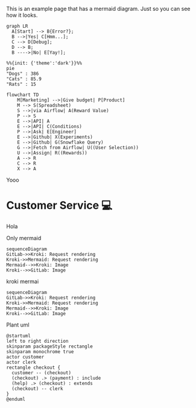 This is an example page that has a mermaid diagram. Just so you can see how it looks.
```mermaid
graph LR
  A[Start] --> B{Error?};
  B -->|Yes| C[Hmm...];
  C --> D[Debug];
  D --> B;
  B ---->|No| E[Yay!];
```

```mermaid
%%{init: {'theme':'dark'}}%%
pie
"Dogs" : 386
"Cats" : 85.9
"Rats" : 15
```

```mermaid
flowchart TD
    M[Marketing] -->|Give budget| P[Product]
    M --> S(Spreadsheet)
    S -->|via Airflow| A(Reward Value)
    P --> S
    E -->|API| A
    E -->|API| C(Conditions)
    P -->|Ask| E[Engineer]
    E -->|Github| X(Experiments)
    E -->|Github| G(Snowflake Query)
    G -->|Fetch from Airflow| U((User Selection))
    U -->|Assign| R((Rewards))
    A --> R
    C --> R
    X --> A
```





Yooo



# Customer Service  :computer:
Hola

Only mermaid

```mermaid
sequenceDiagram
GitLab->>Kroki: Request rendering
Kroki->>Mermaid: Request rendering
Mermaid-->>Kroki: Image
Kroki-->>GitLab: Image
```

kroki mermai

```kroki-mermaid
sequenceDiagram
GitLab->>Kroki: Request rendering
Kroki->>Mermaid: Request rendering
Mermaid-->>Kroki: Image
Kroki-->>GitLab: Image
```
Plant uml

```kroki-plantuml
@startuml
left to right direction
skinparam packageStyle rectangle
skinparam monochrome true
actor customer
actor clerk
rectangle checkout {
  customer -- (checkout)
  (checkout) .> (payment) : include
  (help) .> (checkout) : extends
  (checkout) -- clerk
}
@enduml
```
